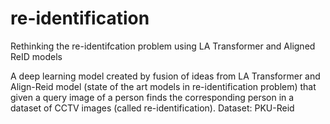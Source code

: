 # re-identification
Rethinking the re-identifcation problem using LA Transformer and Aligned ReID models

A deep learning model created by fusion of ideas from LA Transformer and Align-Reid model (state of the art models in re-identification problem) that given a query image of a person finds the corresponding person in a dataset of CCTV images (called re-identification).
Dataset: PKU-Reid
